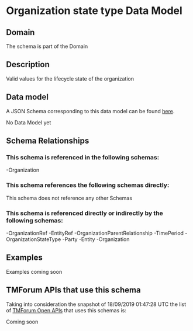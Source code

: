 # Organization state type Data Model

## Domain

The  schema is part of the  Domain

## Description

Valid values for the lifecycle state of the organization

## Data model

A JSON Schema corresponding to this data model can be found
[here](https://github.com/tmforum-rand/schemas/blob/master/EngagedParty/OrganizationStateType.schema.json).

No Data Model yet

## Schema Relationships

### This schema is referenced in the following schemas:

-Organization

### This schema references the following schemas directly:

This schema does not reference any other Schemas

### This schema is referenced directly or indirectly by the following schemas:

-OrganizationRef
-EntityRef
-OrganizationParentRelationship
-TimePeriod
-OrganizationStateType
-Party
-Entity
-Organization



## Examples

Examples coming soon

## TMForum APIs that use this schema

Taking into consideration the snapshot of 18/09/2019 01:47:28 UTC the list of [TMForum Open APIs](https://www.tmforum.org/open-apis/) that uses this schemas is:

Coming soon
